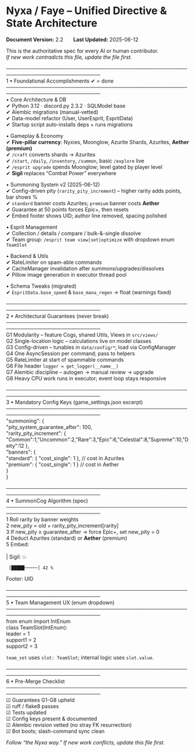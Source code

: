 # Nyxa / Faye – Unified Directive & State Architecture  
**Document Version:** 2.2  **Last Updated:** 2025-06-12  

This is the authoritative spec for every AI or human contributor.  
_If new work contradicts this file, update the file first._

────────────────────────────────────────────────────────────────────────────  
1 • Foundational Accomplishments   ✔ = done  
────────────────────────────────────────────────────────────────────────────  
• Core Architecture & DB  
  ✔ Python 3.12 · discord.py 2.3.2 · SQLModel base  
  ✔ Alembic migrations (manual-vetted)  
  ✔ Data-model refactor (User, UserEsprit, EspritData)  
  ✔ Startup script auto-installs deps + runs migrations  

• Gameplay & Economy  
  ✔ **Five-pillar currency**: Nyxies, Moonglow, Azurite Shards, Azurites, **Aether (premium)**  
  ✔ `/craft` converts shards → Azurites  
  ✔ `/start`, `/daily`, `/inventory`, `/summon`, basic `/explore` live  
  ✔ `/esprit upgrade` spends Moonglow; level gated by player level  
  ✔ **Sigil** replaces “Combat Power” everywhere  

• Summoning System v2 (2025-06-12)  
  ✔ Config-driven pity (`rarity_pity_increment`) – higher rarity adds points, bar shows %  
  ✔ `standard` banner costs Azurites; `premium` banner costs **Aether**  
  ✔ Guarantee at 50 points forces Epic+, then resets  
  ✔ Embed footer shows UID; author line removed, spacing polished  

• Esprit Management  
  ✔ Collection / details / compare / bulk-&-single dissolve  
  ✔ Team group: `/esprit team view|set|optimize` with dropdown enum `TeamSlot`  

• Backend & Utils  
  ✔ RateLimiter on spam-able commands  
  ✔ CacheManager invalidation after summons/upgrades/dissolves  
  ✔ Pillow image generation in executor thread pool  

• Schema Tweaks (migrated)  
  ✔ `EspritData.base_speed` & `base_mana_regen` → float (warnings fixed)  

────────────────────────────────────────────────────────────────────────────  
2 • Architectural Guarantees  (never break)  
────────────────────────────────────────────────────────────────────────────  
G1 Modularity – feature Cogs, shared Utils, Views in `src/views/`  
G2 Single-location logic – calculations live on model classes  
G3 Config-driven – tunables in `data/config/*`; load via ConfigManager  
G4 One AsyncSession per command; pass to helpers  
G5 RateLimiter at start of spammable commands  
G6 File header `logger = get_logger(__name__)`  
G7 Alembic discipline – autogen → manual review → upgrade  
G8 Heavy CPU work runs in executor; event loop stays responsive  

────────────────────────────────────────────────────────────────────────────  
3 • Mandatory Config Keys (game_settings.json excerpt)  
────────────────────────────────────────────────────────────────────────────  
"summoning": {  
  "pity_system_guarantee_after": 100,  
  "rarity_pity_increment": { "Common":1,"Uncommon":2,"Rare":3,"Epic":6,"Celestial":8,"Supreme":10,"Deity":12 },  
  "banners": {  
    "standard": { "cost_single": 1 },        // cost in Azurites  
    "premium":  { "cost_single": 1 }         // cost in Aether  
  }  
}  

────────────────────────────────────────────────────────────────────────────  
4 • SummonCog Algorithm (spec)  
────────────────────────────────────────────────────────────────────────────  
1 Roll rarity by banner weights  
2 new_pity = old + rarity_pity_increment[rarity]  
3 If new_pity ≥ guarantee_after → force Epic+, set new_pity = 0  
4 Deduct Azurites (standard) or **Aether** (premium)  
5 Embed:  
     <emoji> **<name>**  
     **<rarity>** | Sigil: 💥 <power>  
       
     [█████─────] 42 %  
   Footer: UID  

────────────────────────────────────────────────────────────────────────────  
5 • Team Management UX (enum dropdown)  
────────────────────────────────────────────────────────────────────────────  
from enum import IntEnum  
class TeamSlot(IntEnum):  
    leader = 1  
    support1 = 2  
    support2 = 3  

`team_set` uses `slot: TeamSlot`; internal logic uses `slot.value`.  

────────────────────────────────────────────────────────────────────────────  
6 • Pre-Merge Checklist  
────────────────────────────────────────────────────────────────────────────  
☑ Guarantees G1-G8 upheld  
☑ ruff / flake8 passes  
☑ Tests updated  
☑ Config keys present & documented  
☑ Alembic revision vetted (no stray FK resurrection)  
☑ Bot boots; slash-command sync clean  

_Follow “the Nyxa way.” If new work conflicts, update this file first._

